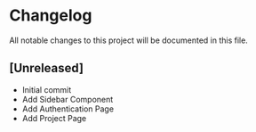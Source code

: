 # Changelog

All notable changes to this project will be documented in this file.

## [Unreleased]
- Initial commit
- Add Sidebar Component
- Add Authentication Page
- Add Project Page